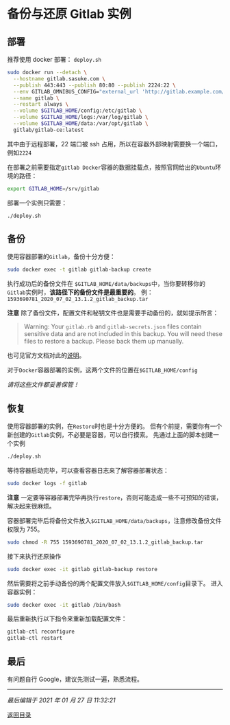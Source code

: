 # 备份与还原 Gitlab 实例

## 部署

推荐使用 docker 部署： `deploy.sh`

```sh
sudo docker run --detach \
  --hostname gitlab.sasuke.com \
  --publish 443:443 --publish 80:80 --publish 2224:22 \
  --env GITLAB_OMNIBUS_CONFIG="external_url 'http://gitlab.example.com/'; gitlab_rails['gitlab_shell_ssh_port'] = 2224" \
  --name gitlab \
  --restart always \
  --volume $GITLAB_HOME/config:/etc/gitlab \
  --volume $GITLAB_HOME/logs:/var/log/gitlab \
  --volume $GITLAB_HOME/data:/var/opt/gitlab \
  gitlab/gitlab-ce:latest
```

其中由于远程部署，22 端口被 ssh 占用，所以在容器外部映射需要换一个端口，例如`2224`

在部署之前需要指定`gitlab Docker`容器的数据挂载点，按照官网给出的`Ubuntu`环境的路径：

```sh
export GITLAB_HOME=/srv/gitlab
```

部署一个实例只需要：

```sh
./deploy.sh
```

## 备份

使用容器部署的`Gitlab`，备份十分方便：

```sh
sudo docker exec -t gitlab gitlab-backup create
```

执行成功后的备份文件在 `$GITLAB_HOME/data/backups`中，当你要转移你的`Gitlab`实例时，**该路径下的备份文件是最重要的**。
例：`1593690781_2020_07_02_13.1.2_gitlab_backup.tar`

**注意** 除了备份文件，配置文件和秘钥文件也是需要手动备份的，就如提示所言：

> Warning: Your `gitlab.rb` and `gitlab-secrets.json` files contain sensitive data
> and are not included in this backup. You will need these files to restore a backup.
> Please back them up manually.

也可见官方文档对此的[说明](https://docs.gitlab.com/ee/raketasks/backup_restore.html#storing-configuration-files)。

对于`Docker`容器部署的实例，这两个文件的位置在`$GITLAB_HOME/config`

_请将这些文件都妥善保管！_

## 恢复

使用容器部署的实例，在`Restore`时也是十分方便的。
但有个前提，需要你有一个新创建的`Gitlab`实例，不必要是容器，可以自行摸索。
先通过上面的脚本创建一个实例

```sh
./deploy.sh
```

等待容器启动完毕，可以查看容器日志来了解容器部署状态：

```sh
sudo docker logs -f gitlab
```

**注意** 一定要等容器部署完毕再执行`restore`，否则可能造成一些不可预知的错误，解决起来很麻烦。

容器部署完毕后将备份文件放入`$GITLAB_HOME/data/backups`，注意修改备份文件权限为 755。

```sh
sudo chmod -R 755 1593690781_2020_07_02_13.1.2_gitlab_backup.tar
```

接下来执行还原操作

```sh
sudo docker exec -it gitlab gitlab-backup restore
```

然后需要将之前手动备份的两个配置文件放入`$GITLAB_HOME/config`目录下。
进入容器实例：

```sh
sudo docker exec -it gitlab /bin/bash
```

最后重新执行以下指令来重新加载配置文件：

```sh
gitlab-ctl reconfigure
gitlab-ctl restart
```

## 最后

有问题自行 Google，建议先测试一遍，熟悉流程。

---

_最后编辑于 2021 年 01 月 27 日 11:32:21_

[返回目录](./menu.md)
